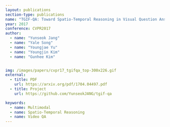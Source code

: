 ```yaml
---
layout: publications
section-type: publications
name: "TGIF-QA: Toward Spatio-Temporal Reasoning in Visual Question Answering"
year: 2017
conference: CVPR2017
author:
  - name: "Yunseok Jang"
  - name: "Yale Song"
  - name: "Youngjae Yu"
  - name: "Youngjin Kim"
  - name: "Gunhee Kim"


img: /images/papers/cvpr17_tgifqa_top-300x226.gif
external:
  - title: PDF
    url: https://arxiv.org/pdf/1704.04497.pdf
  - title: Project
    url: https://github.com/YunseokJANG/tgif-qa

keywords:
  - name: Multimodal
  - name: Spatio-Temporal Reasoning
  - name: Video QA
---
```



